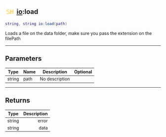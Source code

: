 ## <img src="../../.gitbook/assets/shared.png" width="32" height="32" /> [io](../io/README.md):load

```lua
string, string io:load(path)
```

Loads a file on the data folder, make sure you pass the extension on the filePath

-----------------
## Parameters

| Type   | Name | Description | Optional |
| ------ | ---- | ----------- | -------: |
| string | path | No description |  |

-----------------
## Returns

| Type   | Description |
| ------ | ----------: |
| string | error |
| string | data |
